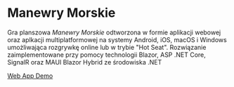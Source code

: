 # Manewry Morskie

Gra planszowa *Manewry Morskie* odtworzona w formie aplikacji webowej oraz aplkacji multiplatformowej na systemy Android, iOS, macOS i Windows umożliwająca rozgrywkę online lub w trybie "Hot Seat".
Rozwiązanie zaimplementowane przy pomocy technologii Blazor, ASP .NET Core, SignalR oraz MAUI Blazor Hybrid ze środowiska .NET

[Web App Demo](https://manewry-morskie.pl)
